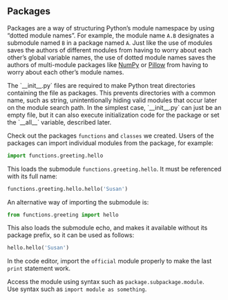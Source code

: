 ## Packages

Packages are a way of structuring Python’s module namespace by using “dotted module 
names”. For example, the module name `A.B` designates a submodule named `B` in a package 
named `A`. Just like the use of modules saves the authors of different modules from 
having to worry about each other’s global variable names, the use of dotted module 
names saves the authors of multi-module packages like [NumPy](https://numpy.org/) 
or [Pillow](https://pypi.org/project/Pillow/) from having to worry about each other’s 
module names.

<div class="hint">The `__init__.py` files are required to make Python treat directories 
containing the file as packages. This prevents directories with a common name, such 
as string, unintentionally hiding valid modules that occur later on the module search 
path. In the simplest case, `__init__.py` can just be an empty file, but it can also 
execute initialization code for the package or set the `__all__` variable, described 
later.</div>

Check out the packages `functions` and `classes` we created. Users of the packages 
can import individual modules from the package, for example:

```python
import functions.greeting.hello
```

This loads the submodule `functions.greeting.hello`. It must be referenced with its full name:

```python
functions.greeting.hello.hello('Susan')
```
An alternative way of importing the submodule is:

```python
from functions.greeting import hello
```

This also loads the submodule echo, and makes it available without its package prefix, 
so it can be used as follows:

```python
hello.hello('Susan')
```

In the code editor, import the `official` module properly to make the last `print` 
statement work.

<div class="hint">Access the module using syntax such as <code>package.subpackage.module</code>.</div>
<div class="hint">Use syntax such as <code>import module as something</code>.</div>
